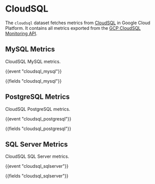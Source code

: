 # CloudSQL

The `cloudsql` dataset fetches metrics from [CloudSQL](https://cloud.google.com/sql) in Google Cloud Platform. It contains all metrics exported from the [GCP CloudSQL Monitoring API](https://cloud.google.com/monitoring/api/metrics_gcp#gcp-cloudsql).

## MySQL Metrics

CloudSQL MySQL metrics.

{{event "cloudsql_mysql"}}

{{fields "cloudsql_mysql"}}

## PostgreSQL Metrics

CloudSQL PostgreSQL metrics.

{{event "cloudsql_postgresql"}}

{{fields "cloudsql_postgresql"}}


## SQL Server Metrics

CloudSQL SQL Server metrics.

{{event "cloudsql_sqlserver"}}

{{fields "cloudsql_sqlserver"}}
